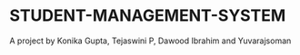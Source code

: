 # STUDENT-MANAGEMENT-SYSTEM
A project by Konika Gupta, Tejaswini P, Dawood Ibrahim and Yuvarajsoman

